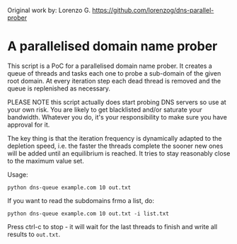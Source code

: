 Original work by: Lorenzo G. https://github.com/lorenzog/dns-parallel-prober

A parallelised domain name prober
=================================

This script is a PoC for a parallelised domain name prober. It creates a
queue of threads and tasks each one to probe a sub-domain of the given
root domain. At every iteration step each dead thread is removed and the
queue is replenished as necessary.

PLEASE NOTE this script actually does start probing DNS servers so use
at your own risk. You are likely to get blacklisted and/or saturate your
bandwidth. Whatever you do, it's your responsibility to make sure you
have approval for it.

The key thing is that the iteration frequency is dynamically adapted to
the depletion speed, i.e. the faster the threads complete the sooner new
ones will be added until an equilibrium is reached. It tries to stay
reasonably close to the maximum value set.

Usage:

    python dns-queue example.com 10 out.txt

If you want to read the subdomains frmo a list, do:

    python dns-queue example.com 10 out.txt -i list.txt

Press ctrl-c to stop - it will wait for the last threads to finish and
write all results to `out.txt`.
